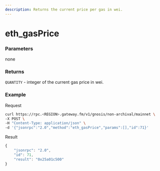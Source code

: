 ```yaml
---
description: Returns the current price per gas in wei.
---
```


# eth_gasPrice

### Parameters

none

### Returns

`QUANTITY` - integer of the current gas price in wei.

### **Example**

Request

```bash
curl https://rpc.<REGION>.gateway.fm/v1/gnosis/non-archival/mainnet \
-X POST \
-H "Content-Type: application/json" \
-d '{"jsonrpc":"2.0","method":"eth_gasPrice","params":[],"id":71}'
```

Result

```javascript
{
    "jsonrpc": "2.0",
    "id": 71,
    "result": "0x25a01c500"
}
```
